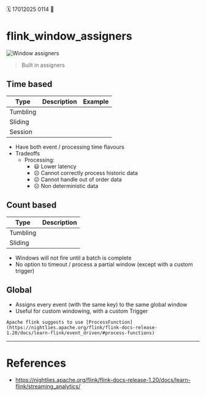 🗓️ 17012025 0114
📎

# flink_window_assigners

![Window assigners](https://nightlies.apache.org/flink/flink-docs-release-1.20/fig/window-assigners.svg)
> Built in assigners

## Time based

| Type     | Description | Example |
| -------- | ----------- | ------- |
| Tumbling |             |         |
| Sliding  |             |         |
| Session  |             |         |
- Have both event / processing time flavours
- Tradeoffs
	- Processing:
		- 😃 Lower latency
		- ☹️ Cannot correctly process historic data
		- ☹️ Cannot handle out of order data
		- ☹️ Non deterministic data


## Count based
| Type     | Description |
| -------- | ----------- |
| Tumbling |             |
| Sliding  |             |
- Windows will not fire until a batch is complete
- No option to timeout / process a partial window (except with a custom trigger)

## Global

- Assigns every event (with the same key) to the same global window
- Useful  for custom windowing, with a custom Trigger
```ad-note
Apache flink suggests to use [ProcessFunction](https://nightlies.apache.org/flink/flink-docs-release-1.20/docs/learn-flink/event_driven/#process-functions)
```


---

# References
- https://nightlies.apache.org/flink/flink-docs-release-1.20/docs/learn-flink/streaming_analytics/
